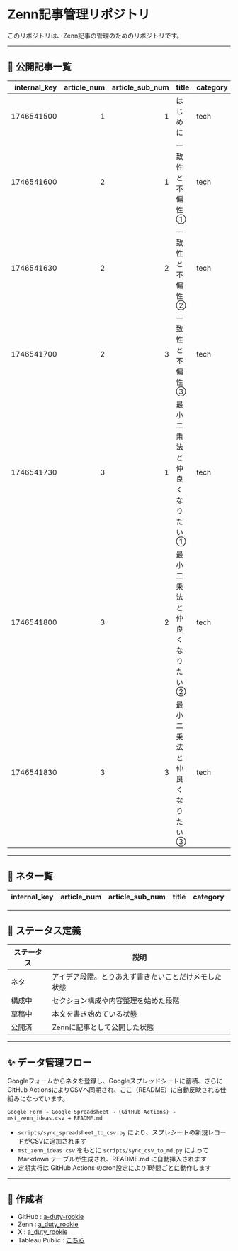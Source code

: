 # Zenn記事管理リポジトリ

このリポジトリは、Zenn記事の管理のためのリポジトリです。

---

## 👣 公開記事一覧

<!-- BEGIN_PUB_TABLE -->
|   internal_key |   article_num |   article_sub_num | title          | category   | status   | zenn_url                                                                   | memo   |
|---------------:|--------------:|------------------:|:---------------|:-----------|:---------|:---------------------------------------------------------------------------|:-------|
|     1746541500 |             1 |                 1 | はじめに           | tech       | 公開済      | [article_00001_1](https://zenn.dev/a_duty_rookie/articles/article_00001_1) |        |
|     1746541600 |             2 |                 1 | 一致性と不偏性①       | tech       | 公開済      | [article_00002_1](https://zenn.dev/a_duty_rookie/articles/article_00002_1) |        |
|     1746541630 |             2 |                 2 | 一致性と不偏性②       | tech       | 公開済      | [article_00002_2](https://zenn.dev/a_duty_rookie/articles/article_00002_2) |        |
|     1746541700 |             2 |                 3 | 一致性と不偏性③       | tech       | 公開済      | [article_00002_3](https://zenn.dev/a_duty_rookie/articles/article_00002_3) |        |
|     1746541730 |             3 |                 1 | 最小二乗法と仲良くなりたい① | tech       | 公開済      | [article_00003_1](https://zenn.dev/a_duty_rookie/articles/article_00003_1) |        |
|     1746541800 |             3 |                 2 | 最小二乗法と仲良くなりたい② | tech       | 公開済      | [article_00003_2](https://zenn.dev/a_duty_rookie/articles/article_00003_2) |        |
|     1746541830 |             3 |                 3 | 最小二乗法と仲良くなりたい③ | tech       | 公開済      | [article_00003_3](https://zenn.dev/a_duty_rookie/articles/article_00003_3) |        |
<!-- END_PUB_TABLE -->

---

## 👣 ネタ一覧

<!-- BEGIN_SEEDS_TABLE -->
| internal_key   | article_num   | article_sub_num   | title   | category   | status   | zenn_url   | memo   |
|----------------|---------------|-------------------|---------|------------|----------|------------|--------|
<!-- END_SEEDS_TABLE -->

---

## 👀 ステータス定義

| ステータス | 説明                                                 |
| ---------- | ---------------------------------------------------- |
| ネタ       | アイデア段階。とりあえず書きたいことだけメモした状態 |
| 構成中     | セクション構成や内容整理を始めた段階                 |
| 草稿中     | 本文を書き始めている状態                             |
| 公開済     | Zennに記事として公開した状態                         |

---

## ✨ データ管理フロー

Googleフォームからネタを登録し、Googleスプレッドシートに蓄積、さらにGitHub ActionsによりCSVへ同期され、ここ（README）に自動反映される仕組みになっています。

```plaintext
Google Form → Google Spreadsheet → (GitHub Actions) → mst_zenn_ideas.csv → README.md
```

* `scripts/sync_spreadsheet_to_csv.py` により、スプレシートの新規レコードがCSVに追加されます
* `mst_zenn_ideas.csv` をもとに `scripts/sync_csv_to_md.py` によってMarkdown テーブルが生成され、README.md に自動挿入されます
* 定期実行は GitHub Actions のcron設定により1時間ごとに動作します

---

## 👤 作成者

* GitHub : [a-duty-rookie](https://github.com/a-duty-rookie)
* Zenn : [a\_duty\_rookie](https://zenn.dev/a_duty_rookie)
* X : [a\_duty\_rookie](https://x.com/a_duty_rookie)
* Tableau Public : [こちら](https://public.tableau.com/app/profile/taro.yu/vizzes)
